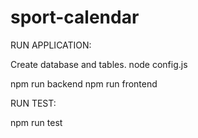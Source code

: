 # sport-calendar

RUN APPLICATION:

Create database and tables.
node config.js

npm run backend
npm run frontend

RUN TEST:

npm run test